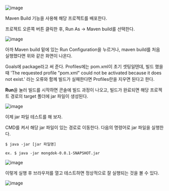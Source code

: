 ![image](https://user-images.githubusercontent.com/43662673/116778716-97a2ea80-aaae-11eb-92bf-d94c970f09f2.png)

Maven Build 기능을 사용해 해당 프로젝트를 배포한다.

프로젝트 오른쪽 버튼 클릭한 후, Run As -> Maven build를 선택한다.



![image](https://user-images.githubusercontent.com/43662673/116778754-d5a00e80-aaae-11eb-9ff8-1d65e5faa7b8.png)



아까 Maven build 밑에 있는 Run Configuration을 누르거나, maven build를 처음 실행했다면 위와 같은 화면이 나온다.

Goals에 package라고 써 준다. Profiles에는 pom.xml이 초기 셋팅일텐데, 빌드 했을 때 'The requested profile "pom.xml" could not be activated because it does not exist.' 라는 오류와 함께 빌드가 실패한다면 Profiles란을 지우면 된다고 한다.

**Run**을 눌러 빌드를 시작하면 콘솔에 빌드 과정이 나오고, 빌드가 완료되면 해당 프로젝트 경로의 target 폴더에 jar 파일이 생성된다.

![image](https://user-images.githubusercontent.com/43662673/116778839-6e368e80-aaaf-11eb-866a-4edb312ba1fd.png)



이제 jar 파일 테스트를 해 보자.

CMD를 켜서 해당 jar 파일이 있는 경로로 이동한다. 다음의 명령어로 jar 파일을 실행한다.

```
$ java -jar [jar 파일명]

ex. $ java -jar mongdok-0.0.1-SNAPSHOT.jar
```

![image](https://user-images.githubusercontent.com/43662673/116779187-b48bed80-aaaf-11eb-9996-90f848d0c889.png)



이렇게 실행 후 브라우저를 열고 테스트하면 정상적으로 잘 실행되는 것을 볼 수 있다.

![image](https://user-images.githubusercontent.com/43662673/116779206-deddab00-aaaf-11eb-9795-7316492bd5dd.png)